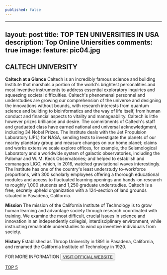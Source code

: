 ```yaml
---
published: false
---
```

---
layout: post
title: TOP TEN UNIVERSITIES IN USA
description: Top Online Uniersities
comments: true
image:
  feature: pic04.jpg
---
## CALTECH UNIVERSITY ##

**Caltech at a Glance**
Caltech is an incredibly famous science and building Institute that marshals a portion of the world's brightest personalities and most inventive instruments to address essential exploratory inquiries and squeezing societal difficulties. Caltech's phenomenal personnel and understudies are growing our comprehension of the universe and designing the innovations without bounds, with research interests from quantum science and building to bioinformatics and the way of life itself, from human conduct and financial aspects to vitality and manageability. Caltech is little however prizes brilliance and desire. The commitments of Caltech's staff and graduated class have earned national and universal acknowledgment, including 34 Nobel Prizes. The Institute deals with the Jet Propulsion Laboratory (JPL) for NASA, sending tests to investigate the planets of our nearby planetary group and measure changes on our home planet; claims and works extensive scale explore offices, for example, the Seismological Laboratory and a worldwide system of galactic observatories, including the Palomar and W. M. Keck Observatories; and helped to establish and comanages LIGO, which, in 2016, watched gravitational waves interestingly. The Institute has one of the country's least understudy to-workforce proportions, with 300 scholarly employees offering a thorough educational modules and access to fluctuated learning openings and hands-on research to roughly 1,000 students and 1,250 graduate understudies. Caltech is a free, secretly upheld organization with a 124-section of land grounds situated in Pasadena, California.

**Mission**
The mission of the California Institute of Technology is to grow human learning and advantage society through research coordinated with training. We examine the most difficult, crucial issues in science and innovation in an independently collegial, interdisciplinary environment, while instructing remarkable understudies to wind up inventive individuals from society.

**History**
Established as Throop University in 1891 in Pasadena, California, and renamed the California Institute of Technology in 1920.

FOR MORE INFORMATION
<button><a href="http://www.caltech.edu/">VISIT OFFICIAL WEBSITE</a></button>

[TOP 5](/topten/top-online-universities5/)
